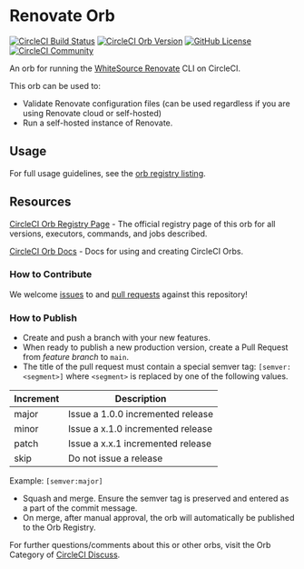 # Renovate Orb

[![CircleCI Build Status](https://circleci.com/gh/daniel-shuy/renovate-orb.svg?style=shield "CircleCI Build Status")](https://circleci.com/gh/daniel-shuy/renovate-orb)
[![CircleCI Orb Version](https://badges.circleci.com/orbs/daniel-shuy/renovate.svg)](https://circleci.com/orbs/registry/orb/daniel-shuy/renovate)
[![GitHub License](https://img.shields.io/badge/license-MIT-lightgrey.svg)](https://raw.githubusercontent.com/daniel-shuy/renovate-orb/main/LICENSE)
[![CircleCI Community](https://img.shields.io/badge/community-CircleCI%20Discuss-343434.svg)](https://discuss.circleci.com/c/ecosystem/orbs)

An orb for running the [WhiteSource Renovate](https://renovatebot.com/) CLI on
CircleCI.

This orb can be used to:

- Validate Renovate configuration files (can be used regardless if you are using
  Renovate cloud or self-hosted)
- Run a self-hosted instance of Renovate.

## Usage

For full usage guidelines, see the
[orb registry listing](https://circleci.com/orbs/registry/orb/daniel-shuy/renovate).

## Resources

[CircleCI Orb Registry Page](https://circleci.com/orbs/registry/orb/daniel-shuy/renovate) -
The official registry page of this orb for all versions, executors, commands,
and jobs described.

[CircleCI Orb Docs](https://circleci.com/docs/2.0/orb-intro/#section=configuration) -
Docs for using and creating CircleCI Orbs.

### How to Contribute

We welcome [issues](https://github.com/daniel-shuy/renovate-orb/issues) to and
[pull requests](https://github.com/daniel-shuy/renovate-orb/pulls) against this
repository!

### How to Publish

- Create and push a branch with your new features.
- When ready to publish a new production version, create a Pull Request from
  _feature branch_ to `main`.
- The title of the pull request must contain a special semver tag:
  `[semver:<segment>]` where `<segment>` is replaced by one of the following
  values.

| Increment | Description                       |
| --------- | --------------------------------- |
| major     | Issue a 1.0.0 incremented release |
| minor     | Issue a x.1.0 incremented release |
| patch     | Issue a x.x.1 incremented release |
| skip      | Do not issue a release            |

Example: `[semver:major]`

- Squash and merge. Ensure the semver tag is preserved and entered as a part of
  the commit message.
- On merge, after manual approval, the orb will automatically be published to
  the Orb Registry.

For further questions/comments about this or other orbs, visit the Orb Category
of [CircleCI Discuss](https://discuss.circleci.com/c/orbs).
